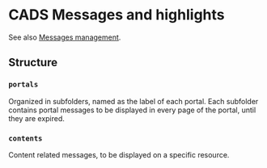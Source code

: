 # CADS Messages and highlights

See also [Messages management](https://confluence.ecmwf.int/display/CDSM/Messages+management).

## Structure

### `portals`

Organized in subfolders, named as the label of each portal. Each subfolder contains portal messages 
to be displayed in every page of the portal, until they are expired. 

### `contents`

Content related messages, to be displayed on a specific resource.
